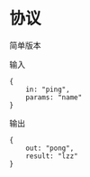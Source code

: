 协议
====

简单版本

输入
```
{
    in: "ping",
    params: "name"
}
```


输出
```
{
    out: "pong",
    result: "lzz"
}
```